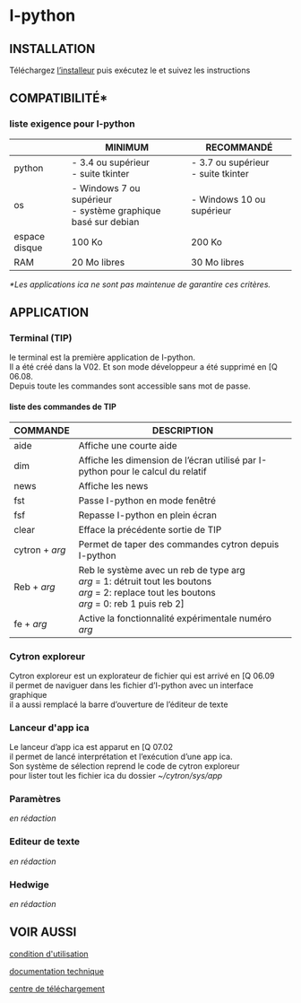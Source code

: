 # I-python

## INSTALLATION

Téléchargez [l’installeur](https://github.com/passemblage/I-python-Public/releases/download/i04/I-python.py) puis exécutez le et suivez les instructions

## COMPATIBILITÉ*
### liste exigence pour I-python

||MINIMUM|RECOMMANDÉ|
|-|-|-|
| python | - 3.4 ou supérieur<br> - suite tkinter |- 3.7 ou supérieur<br>- suite tkinter|
| os 	| - Windows 7 ou supérieur <br> - système graphique basé sur debian 	|- Windows 10 ou supérieur|
| espace disque 	| 100 Ko | 200 Ko |
| RAM 	| 20 Mo libres | 30 Mo libres |


<i>*Les applications ica ne sont pas maintenue de garantire ces critères.</i>

## APPLICATION

### Terminal (TIP)

le terminal est la première application de I-python.<br>
Il a été créé dans la V02. Et son mode développeur a été supprimé en [Q 06.08.<br>
Depuis toute les commandes sont accessible sans mot de passe.<br>


#### liste des commandes de TIP

|COMMANDE|DESCRIPTION|
|-|-|
|aide|Affiche une courte aide|
|dim|Affiche les dimension de l’écran utilisé par I-python pour le calcul du relatif|
|news|Affiche les news|
|fst|Passe I-python en mode fenêtré|
|fsf|Repasse I-python en plein écran|
|clear|Efface la précédente sortie de TIP|
|cytron + <i>arg</i>|Permet de taper des commandes cytron depuis I-python|
|Reb + <i>arg</i>|Reb le système avec un reb de type arg<br><i>arg</i> = 1: détruit tout les boutons<br><i>arg</i> = 2: replace tout les boutons<br><i>arg</i> = 0: reb 1 puis reb 2]|
|fe + <i>arg</i>|Active la fonctionnalité expérimentale numéro <i>arg</i>|

### Cytron exploreur

Cytron exploreur est un explorateur de fichier qui est arrivé en [Q 06.09<br>
il permet de naviguer dans les fichier d’I-python avec un interface graphique<br>
il a aussi remplacé la barre d’ouverture de l’éditeur de texte<br>

### Lanceur d'app ica

Le lanceur d’app ica est apparut en [Q 07.02<br>
il permet de lancé interprétation et l’exécution d’une app ica.<br>
Son système de sélection reprend le code de cytron exploreur<br>
pour lister tout les fichier ica du dossier <i> ~/cytron/sys/app </i>

### Paramètres

<i> en rédaction </i>

### Editeur de texte

<i> en rédaction </i>

### Hedwige

<i> en rédaction </i>

## VOIR AUSSI

[condition d'utilisation](https://passemblage.github.io/I-python-Public/fichier/legal)

[documentation technique](https://passemblage.github.io/I-python-Public/fichier/doc-technique)

[centre de téléchargement](https://passemblage.github.io/I-python-Public/fichier/download)